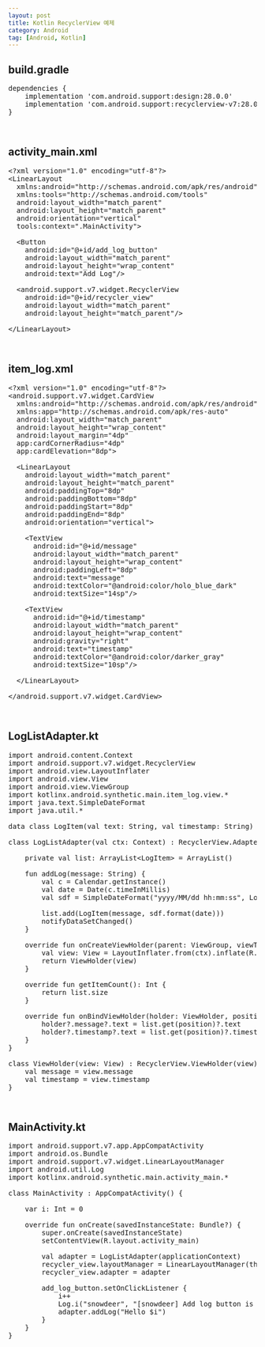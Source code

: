 ```yaml
---
layout: post
title: Kotlin RecyclerView 예제
category: Android
tag: [Android, Kotlin]
---
```


## build.gradle

<pre class="prettyprint">
dependencies {
    implementation 'com.android.support:design:28.0.0'
    implementation 'com.android.support:recyclerview-v7:28.0.0'
}
</pre>

<br>

## activity_main.xml

<pre class="prettyprint">
&lt;?xml version="1.0" encoding="utf-8"?&gt;
&lt;LinearLayout
  xmlns:android="http://schemas.android.com/apk/res/android"
  xmlns:tools="http://schemas.android.com/tools"
  android:layout_width="match_parent"
  android:layout_height="match_parent"
  android:orientation="vertical"
  tools:context=".MainActivity"&gt;

  &lt;Button
    android:id="@+id/add_log_button"
    android:layout_width="match_parent"
    android:layout_height="wrap_content"
    android:text="Add Log"/&gt;

  &lt;android.support.v7.widget.RecyclerView
    android:id="@+id/recycler_view"
    android:layout_width="match_parent"
    android:layout_height="match_parent"/&gt;

&lt;/LinearLayout&gt;
</pre>

<br>

## item_log.xml

<pre class="prettyprint">
&lt;?xml version="1.0" encoding="utf-8"?&gt;
&lt;android.support.v7.widget.CardView
  xmlns:android="http://schemas.android.com/apk/res/android"
  xmlns:app="http://schemas.android.com/apk/res-auto"
  android:layout_width="match_parent"
  android:layout_height="wrap_content"
  android:layout_margin="4dp"
  app:cardCornerRadius="4dp"
  app:cardElevation="8dp"&gt;

  &lt;LinearLayout
    android:layout_width="match_parent"
    android:layout_height="match_parent"
    android:paddingTop="8dp"
    android:paddingBottom="8dp"
    android:paddingStart="8dp"
    android:paddingEnd="8dp"
    android:orientation="vertical"&gt;

    &lt;TextView
      android:id="@+id/message"
      android:layout_width="match_parent"
      android:layout_height="wrap_content"
      android:paddingLeft="8dp"
      android:text="message"
      android:textColor="@android:color/holo_blue_dark"
      android:textSize="14sp"/&gt;

    &lt;TextView
      android:id="@+id/timestamp"
      android:layout_width="match_parent"
      android:layout_height="wrap_content"
      android:gravity="right"
      android:text="timestamp"
      android:textColor="@android:color/darker_gray"
      android:textSize="10sp"/&gt;

  &lt;/LinearLayout&gt;

&lt;/android.support.v7.widget.CardView&gt;
</pre>

<br>

## LogListAdapter.kt

<pre class="prettyprint">
import android.content.Context
import android.support.v7.widget.RecyclerView
import android.view.LayoutInflater
import android.view.View
import android.view.ViewGroup
import kotlinx.android.synthetic.main.item_log.view.*
import java.text.SimpleDateFormat
import java.util.*

data class LogItem(val text: String, val timestamp: String)

class LogListAdapter(val ctx: Context) : RecyclerView.Adapter&lt;ViewHolder&gt;() {

    private val list: ArrayList&lt;LogItem&gt; = ArrayList()

    fun addLog(message: String) {
        val c = Calendar.getInstance()
        val date = Date(c.timeInMillis)
        val sdf = SimpleDateFormat("yyyy/MM/dd hh:mm:ss", Locale.getDefault())

        list.add(LogItem(message, sdf.format(date)))
        notifyDataSetChanged()
    }

    override fun onCreateViewHolder(parent: ViewGroup, viewType: Int): ViewHolder {
        val view: View = LayoutInflater.from(ctx).inflate(R.layout.item_log, parent, false)
        return ViewHolder(view)
    }

    override fun getItemCount(): Int {
        return list.size
    }

    override fun onBindViewHolder(holder: ViewHolder, position: Int) {
        holder?.message?.text = list.get(position)?.text
        holder?.timestamp?.text = list.get(position)?.timestamp
    }
}

class ViewHolder(view: View) : RecyclerView.ViewHolder(view) {
    val message = view.message
    val timestamp = view.timestamp
}
</pre>

<br>

## MainActivity.kt

<pre class="prettyprint">
import android.support.v7.app.AppCompatActivity
import android.os.Bundle
import android.support.v7.widget.LinearLayoutManager
import android.util.Log
import kotlinx.android.synthetic.main.activity_main.*

class MainActivity : AppCompatActivity() {

    var i: Int = 0

    override fun onCreate(savedInstanceState: Bundle?) {
        super.onCreate(savedInstanceState)
        setContentView(R.layout.activity_main)

        val adapter = LogListAdapter(applicationContext)
        recycler_view.layoutManager = LinearLayoutManager(this)
        recycler_view.adapter = adapter

        add_log_button.setOnClickListener {
            i++
            Log.i("snowdeer", "[snowdeer] Add log button is clicked!!")
            adapter.addLog("Hello $i")
        }
    }
}
</pre>